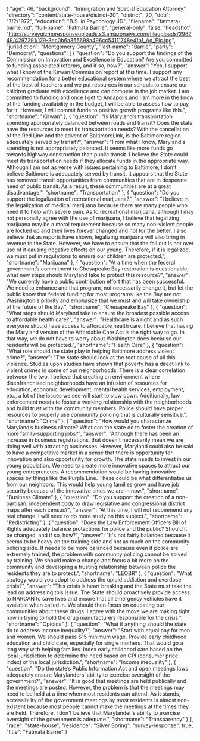 {
  "age": 46,
  "background": "Immigration and Special Education Attorney",
  "directory": "content/state-house/district-20",
  "district": 20,
  "dob": "7/2/1972",
  "education": "B.S. in Psychology JD",
  "filename": "fatmata-barrie.md",
  "full-name": "Fatmata Barrie",
  "general-only": false,
  "headshot": "http://surveygizmoresponseuploads.s3.amazonaws.com/fileuploads/296249/4297291/179-3ec0b6a355698a496cc54111748e41b1_Ad_Pic.jpg",
  "jurisdiction": "Montgomery County",
  "last-name": "Barrie",
  "party": "Democrat",
  "questions": [
    {
      "question": "Do you support the findings of the Commission on Innovation and Excellence in Education? Are you committed to funding associated reforms, and if so, how?",
      "answer": "Yes, I support what I know of the Kirwan Commission report at this time.  I support any recommendation for a better educational system where we attract the best of the best of teachers and we put resources in our schools to ensure our children graduate with excellence and can compete in the job market.   I am committed to funding and once I get to Annapolis and I am more in the know of the funding availability in the budget, I will be able to assess how to pay for it. However, I will commit funds to positive growth programs like this.",
      "shortname": "Kirwan"
    },
    {
      "question": "Is Maryland’s transportation spending appropriately balanced between roads and transit? Does the state have the resources to meet its transportation needs? With the cancellation of the Red Line and the advent of BaltimoreLink, is the Baltimore region adequately served by transit?",
      "answer": "From what I know, Maryland's spending is not appropriately balanced. It seems like more funds go towards highway construction than public transit. I believe the State could meet its transportation needs if they allocate funds in the appropriate way.  Although I am not as verse with issues pertaining to Baltimore, I don't believe Baltimore is adequately served by transit. It appears that the State has removed transit opportunities from communities that are in desperate need of public transit. As a result, these communities are at a great disadvantage.",
      "shortname": "Transportation"
    },
    {
      "question": "Do you support the legalization of recreational marijuana?",
      "answer": "I believe in the legalization of medical marijuana because there are many people who need it to help with severe pain.  As to recreational marijuana, although I may not personally agree with the use of marijuana, I believe that legalizing marijuana may be a moral requirement because so many non-violent people are locked up and their lives forever changed and not for the better.  I also believe that as reports have shown, legalizing marijuana will also bring in revenue to the State. However, we have to ensure that the fall out is not over use of it causing negative effects on our young. Therefore, if it is legalized, we must put in regulations to ensure our children are protected.",
      "shortname": "Marijuana"
    },
    {
      "question": "At a time when the federal government’s commitment to Chesapeake Bay restoration is questionable, what new steps should Maryland take to protect this resource?",
      "answer": "We currently have a public contribution effort that has been successful. We need to enhance and that program, not necessarily change it, but let the public know that federal funding for most programs like the Bay are not Washington's priority and emphasize that we must and will take ownership of the future of the Bay.",
      "shortname": "Chesapeake Bay"
    },
    {
      "question": "What steps should Maryland take to ensure the broadest possible access to affordable health care?",
      "answer": "Healthcare is a right and as such everyone should have access to affordable health care. I believe that having the Maryland version of the Affordable Care Act is the right way to go. In that way, we do not have to worry about Washington does because our residents will be protected.",
      "shortname": "Health Care"
    },
    {
      "question": "What role should the state play in helping Baltimore address violent crime?",
      "answer": "The state should look at the root cause of all this violence. Studies upon studies have shown that poverty has a direct link to violent crimes in some of our neighborhoods.  There is a clear correlation between the two. I believe that creating an environment where disenfranchised neighborhoods have an infusion of resources for education, economic development, mental health services, employment, etc., a lot of the issues we see will start to slow down.  Additionally, law enforcement needs to foster a working relationship with the neighborhoods and build trust with the community members.  Police should have proper resources to properly use community policing that is culturally sensitive.",
      "shortname": "Crime"
    },
    {
      "question": "How would you characterize Maryland’s business climate? What can the state do to foster the creation of more family-supporting jobs?",
      "answer": "Although there has been an increase in business registrations, that doesn't necessarily mean we are doing well with attracting businesses.  However, Maryland could also be said to have a competitive market in a sense that there is opportunity for innovation and also opportunity for growth.  The state needs to invest in our young population. We need to create more innovative spaces to attract our young entrepreneurs. A recommendation would be having innovative spaces by things like the Purple Line. These could be what differentiates us from our neighbors. This would help young families grow and have job security because of the innovative times we are in now.",
      "shortname": "Business Climate"
    },
    {
      "question": "Do you support the creation of a non-partisan, independent body to draw legislative and congressional district maps after each census?",
      "answer": "At this time, I will not recommend any real change. I will need to do more study on this subject.",
      "shortname": "Redistricting"
    },
    {
      "question": "Does the Law Enforcement Officers Bill of Rights adequately balance protections for police and the public? Should it be changed, and if so, how?",
      "answer": "It's not fairly balanced because it seems to be heavy on the training side and not as much on the community policing side. It needs to be more balanced because even if police are extremely trained, the problem with community policing cannot be solved by training. We should make a change and focus a bit more on the community and developing a trusting relationship between police the residents they are to protect.",
      "shortname": "LEOBR"
    },
    {
      "question": "What strategy would you adopt to address the opioid addiction and overdose crisis?",
      "answer": "This crisis is heart breaking and the State must take the lead on addressing this issue. The State should proactively provide access to NARCAN to save lives and ensure that all emergency vehicles have it available when called in. We should then focus on educating our communities about these drugs. I agree with the move we are making right now in trying to hold the drug manufacturers responsible for the crisis.",
      "shortname": "Opioids"
    },
    {
      "question": "What if anything should the state do to address income inequality?",
      "answer": "Start with equal pay for men and women. We should pass $15 minimum wage. Provide early childhood education and child care, especially for single mothers. That would go a long way with helping families. Index early childhood care based on the local jurisdiction to determine the need based on CPI (consumer price index) of the local jurisdiction.",
      "shortname": "Income inequality"
    },
    {
      "question": "Do the state’s Public Information Act and open meetings laws adequately ensure Marylanders’ ability to exercise oversight of the government?",
      "answer": "It is good that meetings are held publically and the meetings are posted.  However, the problem is that the meetings may need to be held at a time when most residents can attend. As it stands, accessibility of the government meetings by most residents is almost non-existent because most people cannot make the meetings at the times they are held. Therefore, I don't believe that Marylander's ability to exercise oversight of the government is adequate.",
      "shortname": "Transparency"
    }
  ],
  "race": "state-house",
  "residence": "Silver Spring",
  "survey-response": true,
  "title": "Fatmata Barrie"
}
